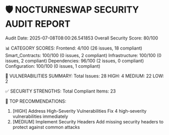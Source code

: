 🛡️ NOCTURNESWAP SECURITY AUDIT REPORT
==================================================
Audit Date: 2025-07-08T08:00:26.541853
Overall Security Score: 80/100

📊 CATEGORY SCORES:
  Frontend: 4/100 (26 issues, 18 compliant)
  Smart_Contracts: 100/100 (0 issues, 2 compliant)
  Infrastructure: 100/100 (0 issues, 2 compliant)
  Dependencies: 96/100 (2 issues, 0 compliant)
  Configuration: 100/100 (0 issues, 1 compliant)

🚨 VULNERABILITIES SUMMARY:
  Total Issues: 28
  HIGH: 4
  MEDIUM: 22
  LOW: 2

✅ SECURITY STRENGTHS:
  Total Compliant Items: 23

🎯 TOP RECOMMENDATIONS:
  1. [HIGH] Address High-Severity Vulnerabilities
     Fix 4 high-severity vulnerabilities immediately
  2. [MEDIUM] Implement Security Headers
     Add missing security headers to protect against common attacks
